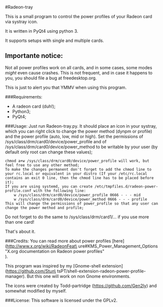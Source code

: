#Radeon-tray

This is a small program to control the power profiles of your Radeon card via
systray icon.

It is written in PyQt4 using python 3.

It supports setups with single and multiple cards.

## Importante notice:
Not all power profiles work on all cards, and in some cases, some modes *might*
even cause crashes. This is not frequent, and in case it happens to you, you
should file a bug at freedesktop.org.

This is just to alert you that YMMV when using this program.

###Requirements:
* A radeon card (duh!);
* Python3;
* PyQt4;

###Usage:
Just run Radeon-tray.py. It should place an icon in your systray, which you can
right click to change the power method (dynpm or profile) and the power profile
(auto, low, mid or high).
Set the permissions of /sys/class/drm/card0/device/power_profile and of
/sys/class/drm/card0/device/power_method to be writable by your user (by
default only root can change these values);

    chmod a+w /sys/class/drm/card0/device/power_profile will work, but feel free to use any other method;
    To make the changes permanent don't forget to add the chmod line to your rc.local or equivalent in your distro (If your /etc/rc.local contains an exit 0 line, then the chmod line has to be placed before it);
    If you are using systemd, you can create /etc/tmpfiles.d/radeon-power-profile.conf with the following line:
        w /sys/class/drm/card0/device/power_profile 0666 - - - mid
        w /sys/class/drm/card0/device/power_method 0666 - - - profile
    This will change the permissions of power_profile so that any user can change the power method and profile;

Do not forget to do the same to /sys/class/drm/card1/... if
you use more than one card!

That's about it.

###Credits:
You can read more about power profiles [here](http://www.x.org/wiki/RadeonFeat\
ure#KMS_Power_Management_Options "X.org documentation on Radeon power profiles"\
).

This program was inspired by my [Gnome-shell extension](https://github.com/Stun\
tsPT/shell-extension-radeon-power-profile-manager). But this one will work on
non Gnome environments.

The icons were created by Todd-partridge (https://github.com/Gen2ly) and
somewhat modified by myself.

###License:
This software is licensed under the GPLv2.